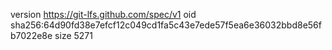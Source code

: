 version https://git-lfs.github.com/spec/v1
oid sha256:64d90fd38e7efcf12c049cd1fa5c43e7ede57f5ea6e36032bbd8e56fb7022e8e
size 5271
